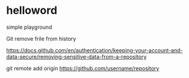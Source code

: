 # helloword
simple playground


Git remove frile from history

https://docs.github.com/en/authentication/keeping-your-account-and-data-secure/removing-sensitive-data-from-a-repository


git remote add origin https://github.com/username/repository

